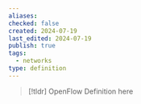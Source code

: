 ```yaml
---
aliases: 
checked: false
created: 2024-07-19
last_edited: 2024-07-19
publish: true
tags:
  - networks
type: definition
---
```

>[!tldr] OpenFlow
>Definition here

